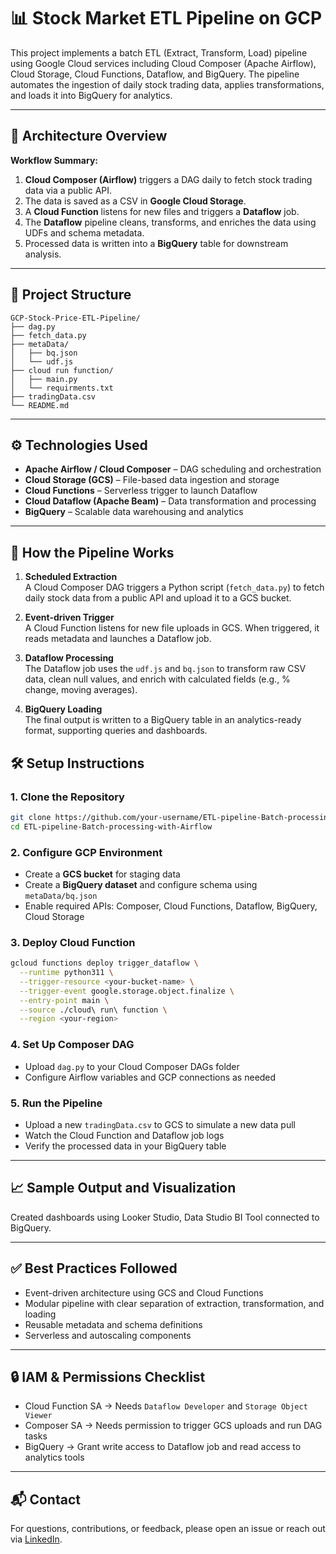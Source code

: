 # 📊 Stock Market ETL Pipeline on GCP

This project implements a batch ETL (Extract, Transform, Load) pipeline using Google Cloud services including Cloud Composer (Apache Airflow), Cloud Storage, Cloud Functions, Dataflow, and BigQuery. The pipeline automates the ingestion of daily stock trading data, applies transformations, and loads it into BigQuery for analytics.

---

## 🧩 Architecture Overview

<!-- Add architecture diagram image here -->

**Workflow Summary:**
1. **Cloud Composer (Airflow)** triggers a DAG daily to fetch stock trading data via a public API.
2. The data is saved as a CSV in **Google Cloud Storage**.
3. A **Cloud Function** listens for new files and triggers a **Dataflow** job.
4. The **Dataflow** pipeline cleans, transforms, and enriches the data using UDFs and schema metadata.
5. Processed data is written into a **BigQuery** table for downstream analysis.

---

## 📁 Project Structure

```
GCP-Stock-Price-ETL-Pipeline/
├── dag.py
├── fetch_data.py
├── metaData/
│   ├── bq.json
│   └── udf.js
├── cloud run function/
│   ├── main.py
│   └── requirments.txt
├── tradingData.csv
└── README.md
```

---

## ⚙️ Technologies Used

- **Apache Airflow / Cloud Composer** – DAG scheduling and orchestration
- **Cloud Storage (GCS)** – File-based data ingestion and storage
- **Cloud Functions** – Serverless trigger to launch Dataflow
- **Cloud Dataflow (Apache Beam)** – Data transformation and processing
- **BigQuery** – Scalable data warehousing and analytics

---

## 🚀 How the Pipeline Works

<!-- Add a workflow or flowchart image here -->


1. **Scheduled Extraction**  
   A Cloud Composer DAG triggers a Python script (`fetch_data.py`) to fetch daily stock data from a public API and upload it to a GCS bucket.

2. **Event-driven Trigger**  
   A Cloud Function listens for new file uploads in GCS. When triggered, it reads metadata and launches a Dataflow job.

3. **Dataflow Processing**  
   The Dataflow job uses the `udf.js` and `bq.json` to transform raw CSV data, clean null values, and enrich with calculated fields (e.g., % change, moving averages).

4. **BigQuery Loading**  
   The final output is written to a BigQuery table in an analytics-ready format, supporting queries and dashboards.



## 🛠️ Setup Instructions

### 1. Clone the Repository

```bash
git clone https://github.com/your-username/ETL-pipeline-Batch-processing-with-Airflow.git
cd ETL-pipeline-Batch-processing-with-Airflow
````

### 2. Configure GCP Environment

* Create a **GCS bucket** for staging data
* Create a **BigQuery dataset** and configure schema using `metaData/bq.json`
* Enable required APIs: Composer, Cloud Functions, Dataflow, BigQuery, Cloud Storage

### 3. Deploy Cloud Function

```bash
gcloud functions deploy trigger_dataflow \
  --runtime python311 \
  --trigger-resource <your-bucket-name> \
  --trigger-event google.storage.object.finalize \
  --entry-point main \
  --source ./cloud\ run\ function \
  --region <your-region>
```

### 4. Set Up Composer DAG

* Upload `dag.py` to your Cloud Composer DAGs folder
* Configure Airflow variables and GCP connections as needed

### 5. Run the Pipeline

* Upload a new `tradingData.csv` to GCS to simulate a new data pull
* Watch the Cloud Function and Dataflow job logs
* Verify the processed data in your BigQuery table

---

## 📈 Sample Output and Visualization

<!-- Add image of sample data or query results -->


Created dashboards using Looker Studio, Data Studio BI Tool connected to BigQuery.

---

## ✅ Best Practices Followed

* Event-driven architecture using GCS and Cloud Functions
* Modular pipeline with clear separation of extraction, transformation, and loading
* Reusable metadata and schema definitions
* Serverless and autoscaling components

---

## 🔒 IAM & Permissions Checklist

* Cloud Function SA → Needs `Dataflow Developer` and `Storage Object Viewer`
* Composer SA → Needs permission to trigger GCS uploads and run DAG tasks
* BigQuery → Grant write access to Dataflow job and read access to analytics tools


---

## 📬 Contact

For questions, contributions, or feedback, please open an issue or reach out via [LinkedIn]((https://www.linkedin.com/in/roshini-p21/)).
